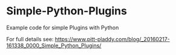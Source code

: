 # Simple-Python-Plugins
Example code for simple Plugins with Python

For full details see: https://www.pitt-pladdy.com/blog/_20160217-161338_0000_Simple_Python_Plugins/
